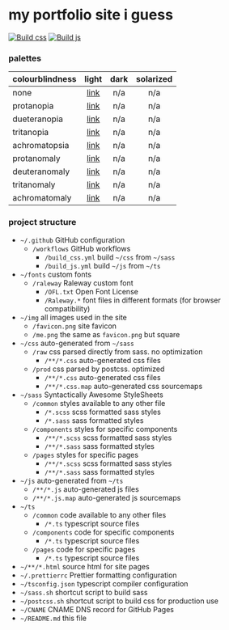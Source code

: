 # my portfolio site i guess

[![Build css](https://github.com/matievisthekat/matievisthekat.dev/actions/workflows/build_css.yml/badge.svg)](https://github.com/matievisthekat/matievisthekat.dev/actions/workflows/build_css.yml) [![Build js](https://github.com/matievisthekat/matievisthekat.dev/actions/workflows/build_js.yml/badge.svg)](https://github.com/matievisthekat/matievisthekat.dev/actions/workflows/build_js.yml)

### palettes

| colourblindness |                                light                                 | dark | solarized |
| :------------ | :------------------------------------------------------------------: | :--: | :--: |
| none       | [link](https://coolors.co/242d29-506966-7ba4a2-5d88a1-c79b8d-eeeeee) | n/a | n/a |
| protanopia    | [link](https://coolors.co/272729-5a5b66-8c8da2-6f709a-b3b390-eeeeee) | n/a | n/a |
| dueteranopia  | [link](https://coolors.co/27262a-595766-8a87a2-6d6999-b6b991-eeeeee) | n/a | n/a |
| tritanopia    | [link](https://coolors.co/242a2a-516767-7da2a2-5f9695-c49393-eeeeee) | n/a | n/a |
| achromatopsia | [link](https://coolors.co/292929-616161-979797-7d7d7d-a6a6a6-eeeeee) | n/a | n/a |
| protanomaly   | [link](https://coolors.co/252a29-546066-8296a2-64799d-bea98e-eeeeee) | n/a | n/a |
| deuteranomaly | [link](https://coolors.co/252a29-556266-8399a2-657c9d-bea68e-eeeeee) | n/a | n/a |
| tritanomaly   | [link](https://coolors.co/242b29-506866-7ca3a2-5e8e9c-c5978f-eeeeee) | n/a | n/a |
| achromatomaly | [link](https://coolors.co/272b29-596463-8a9d9c-6e828d-b5a19a-eeeeed) | n/a | n/a |

### project structure
- `~/.github` GitHub configuration
  - `/workflows` GitHub workflows
    - `/build_css.yml` build `~/css` from `~/sass`
    - `/build_js.yml` build `~/js` from `~/ts`
- `~/fonts` custom fonts
  - `/raleway` Raleway custom font
    - `/OFL.txt` Open Font License
    - `/Raleway.*` font files in different formats (for browser compatibility)
- `~/img` all images used in the site
  - `/favicon.png` site favicon
  - `/me.png` the same as `favicon.png` but square
- `~/css` auto-generated from `~/sass`
  - `/raw` css parsed directly from sass. no optimization
      - `/**/*.css` auto-generated css files
  - `/prod` css parsed by postcss. optimized
      - `/**/*.css` auto-generated css files
      - `/**/*.css.map` auto-generated css sourcemaps
- `~/sass` Syntactically Awesome StyleSheets
  - `/common` styles available to any other file
    - `/*.scss` scss formatted sass styles
    - `/*.sass` sass formatted styles
  - `/components` styles for specific components
    - `/**/*.scss` scss formatted sass styles
    - `/**/*.sass` sass formatted styles
  - `/pages` styles for specific pages
    - `/**/*.scss` scss formatted sass styles
    - `/**/*.sass` sass formatted styles
- `~/js` auto-generated from `~/ts`
  - `/**/*.js` auto-generated js files
  - `/**/*.js.map` auto-generated js sourcemaps
- `~/ts`
  - `/common` code available to any other files
    - `/*.ts` typescript source files
  - `/components` code for specific components
    - `/*.ts` typescript source files
  - `/pages` code for specific pages
    - `/*.ts` typescript source files
- `~/**/*.html` source html for site pages
- `~/.prettierrc` Prettier formatting configuration
- `~/tsconfig.json` typescript compiler configuration
- `~/sass.sh` shortcut script to build sass
- `~/postcss.sh` shortcut script to build css for production use
- `~/CNAME` CNAME DNS record for GitHub Pages
- `~/README.md` this file
